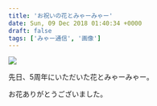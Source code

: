 ```yaml
---
title: 'お祝いの花とみゃーみゃー'
date: Sun, 09 Dec 2018 01:40:34 +0000
draft: false
tags: ['みゃー通信', '画像']
---
```


![](/images/2018/12/DSC_0808.jpg)

先日、5周年にいただいた花とみゃーみゃー。

お花ありがとうございました。